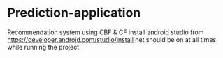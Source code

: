 # Prediction-application
Recommendation system using CBF &amp; CF
install android studio from https://developer.android.com/studio/install
net should be on at all times while running the project
